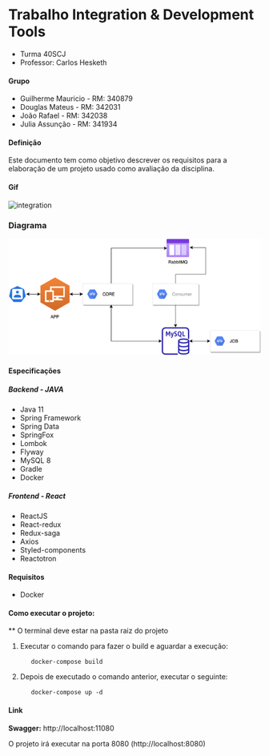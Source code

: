 # Trabalho Integration & Development Tools

- Turma 40SCJ
- Professor: Carlos Hesketh

#### Grupo

- Guilherme Mauricio - RM: 340879
- Douglas Mateus - RM: 342031
- João Rafael - RM: 342038
- Julia Assunção - RM: 341934

#### Definição

Este documento tem como objetivo descrever os requisitos para a elaboração de um projeto usado como avaliação da disciplina.

#### Gif

![integration](videos/integration.gif)

### Diagrama

![Diagrama](anexo/diagrama.png)

#### Especificações

##### Backend - JAVA

- Java 11
- Spring Framework
- Spring Data
- SpringFox
- Lombok
- Flyway
- MySQL 8
- Gradle
- Docker

##### Frontend - React

- ReactJS
- React-redux
- Redux-saga
- Axios
- Styled-components
- Reactotron

#### Requisitos

- Docker

#### Como executar o projeto:

\*\* O terminal deve estar na pasta raiz do projeto

1. Executar o comando para fazer o build e aguardar a execução:

   ```
      docker-compose build
   ```

2. Depois de executado o comando anterior, executar o seguinte:

   ```
      docker-compose up -d
   ```

#### Link

**Swagger:** http://localhost:11080

O projeto irá executar na porta 8080 (http://localhost:8080)
